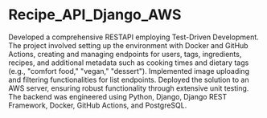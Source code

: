 # Recipe_API_Django_AWS

Developed a comprehensive RESTAPI employing Test-Driven Development. The project involved setting up the environment with Docker and GitHub Actions, creating and managing endpoints for users, tags, ingredients, recipes, and additional metadata such as cooking times and dietary tags (e.g., "comfort food," "vegan," "dessert"). Implemented image uploading and filtering functionalities for list endpoints. Deployed the solution to an AWS server, ensuring robust functionality through extensive unit testing. The backend was engineered using Python, Django, Django REST Framework, Docker, GitHub Actions, and PostgreSQL.
